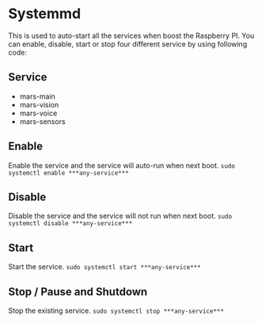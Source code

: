 <!--
Copyright (c) 2019 Elephant Robotics, Inc. All rights reserved.

Using this MarsAI source code is subject to the terms and conditions of Apache 2.0 License. Check LICENSE for more information
-->

# Systemmd

This is used to auto-start all the services when boost the Raspberry PI. You can enable, disable, start or stop four different service by using following code:

## Service
 * mars-main
 * mars-vision
 * mars-voice
 * mars-sensors

## Enable
Enable the service and the service will auto-run when next boot.
`sudo systemctl enable ***any-service***`

## Disable
Disable the service and the service will not run when next boot.
`sudo systemctl disable ***any-service***`

## Start
Start the service.
`sudo systemctl start ***any-service***`

## Stop / Pause and Shutdown
Stop the existing service.
`sudo systemctl stop ***any-service***`